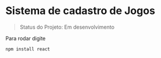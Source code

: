 # Sistema de cadastro de Jogos

> Status do Projeto: Em desenvolvimento

Para rodar digite

```
npm install react

```
